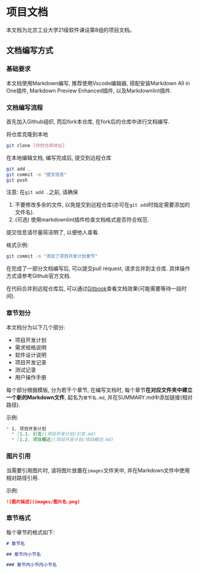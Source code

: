 # 项目文档

本文档为北京工业大学21级软件课设第8组的项目文档。

## 文档编写方式

### 基础要求

本文档使用Markdown编写, 推荐使用Vscode编辑器, 搭配安装Markdown All in One插件, Markdown Preview Enhanced插件, 以及Markdownlint插件.

### 文档编写流程

首先加入Github组织, 而后fork本仓库, 在fork后的仓库中进行文档编写.

将仓库克隆到本地

```bash
git clone [你的仓库地址]
```

在本地编辑文档, 编写完成后, 提交到远程仓库

```bash
git add .
git commit -m "提交信息"
git push
```

注意: 在`git add .`之前, 请确保

1. 不要修改多余的文件, 以免提交到远程仓库(亦可在`git add`时指定需要添加的文件名).
2. (可选) 使用markdownlint插件检查文档格式是否符合规范.

提交信息请尽量简洁明了, 以便他人查看.

格式示例:

```bash
git commit -m "添加了项目开发计划章节"
```

在完成了一部分文档编写后, 可以提交pull request, 请求合并到主仓库. 具体操作方式请参考Github官方文档.

在代码合并到远程仓库后, 可以通过[Gitbook](https://noahs-organization-14.gitbook.io/docs/)查看文档效果(可能需要等待一段时间).

### 章节划分

本文档分为以下几个部分:

* 项目开发计划
* 需求规格说明
* 软件设计说明
* 项目开发记录
* 测试记录
* 用户操作手册

每个部分根据模板, 分为若干个章节, 在编写文档时, 每个章节**在对应文件夹中建立一个新的Markdown文件**, 起名为`章节名.md`, 并在SUMMARY.md中添加链接(相对路径).

示例:

```markdown
* 1. 项目开发计划
  * [1.1. 引言](项目开发计划/引言.md)
  * [1.2. 项目概述](项目开发计划/项目概述.md)
```

### 图片引用

当需要引用图片时, 请将图片放置在`images`文件夹中, 并在Markdown文件中使用相对路径引用.

示例:

```markdown
![图片描述](images/图片名.png)
```

### 章节格式

每个章节的格式如下:

```markdown
# 章节名

## 章节内小节名

### 章节内小节内小节名
```
